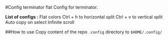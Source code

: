 #Config terminator flat
Config for terminator.

**List of configs :**
Flat colors
Ctrl + h to horizontal split
Ctrl + v to vertical split
Auto copy on select
Infinite scroll

##How to use
Copy content of the repo ```.config``` directory to ```$HOME/.config/```

